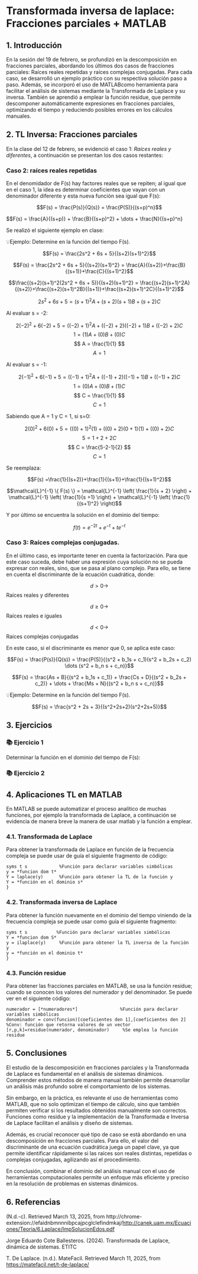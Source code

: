 # Transformada inversa de laplace: Fracciones parciales + MATLAB

## 1. Introducción
En la sesión del 19 de febrero, se profundizó en la descomposición en fracciones parciales, abordando los últimos dos casos de fracciones parciales: Raíces reales repetidas y raíces complejas conjugadas. Para cada caso, se desarrolló un ejemplo práctico con su respectiva solución paso a paso. Además, se incorporó el uso de MATLABcomo herramienta para facilitar el análisis de sistemas mediante la Transformada de Laplace y su inversa. También se aprendió a emplear la función residue, que permite descomponer automáticamente expresiones en fracciones parciales, optimizando el tiempo y reduciendo posibles errores en los cálculos manuales.

## 2. TL Inversa: Fracciones parciales
En la clase del 12 de febrero, se evidenció el caso 1: *Raíces reales y diferentes*, a continuación se presentan los dos casos restantes:
### Caso 2: raíces reales repetidas
En el denomidador de F(s) hay factores reales que se repiten; al igual que en el caso 1, la idea es determinar coeficientes que vayan con un denominador diferente y esta nueva función sea igual que F(s):

$$F(s) = \frac{P(s)}{Q(s)} = \frac{P(S)}{(s+p)^n}$$

$$F(s) = \frac{A}{(s+p)} + \frac{B}{(s+p)^2} + \dots + \frac{N}{(s+p)^n}

Se realizó el siguiente ejemplo en clase:

💡Ejemplo: Determine en la función del tiempo F(s).

$$F(s) = \frac{2s^2 + 6s + 5}{(s+2)(s+1)^2}$$

$$F(s) = \frac{2s^2 + 6s + 5}{(s+2)(s+1)^2} = \frac{A}{(s+2)}+\frac{B}{(s+1)}+\frac{C}{(s+1)^2}$$

$$\frac{(s+2)(s+1)^2(2s^2 + 6s + 5)}{(s+2)(s+1)^2} = \frac{(s+2)(s+1)^2A}{(s+2)}+\frac{(s+2)(s+1)^2B}{(s+1)}+\frac{(s+2)(s+1)^2C}{(s+1)^2}$$

$$2s^2 + 6s + 5= (s+1)^2A + (s+2)(s+1)B +(s+2)C$$

Al evaluar s = -2:

$$ 2(-2)^2 + 6(-2) + 5= ((-2)+1)^2A + ((-2)+2)((-2)+1)B +((-2)+2)C $$
$$ 1 = (1)A + (0)B +(0)C $$
$$ A =  \frac{1}{1} $$
$$ A = 1 $$

Al evaluar s = -1:

$$ 2(-1)^2 + 6(-1) + 5= ((-1)+1)^2A + ((-1)+2)((-1)+1)B +((-1)+2)C $$
$$ 1 = (0)A + (0)B +(1)C $$
$$ C =  \frac{1}{1} $$
$$ C = 1 $$

Sabiendo que A = 1 y C = 1, si s=0:

$$ 2(0)^2 + 6(0) + 5= ((0)+1)^2(1) + ((0)+2)(0+1)(1) +((0)+2)C $$
$$ 5 = 1 + 2 + 2C $$
$$ C =  \frac{5-2-1}{2} $$
$$ C = 1 $$

Se reemplaza:

$$F(s) =\frac{1}{(s+2)}+\frac{1}{(s+1)}+\frac{1}{(s+1)^2}$$

$$\mathcal{L}^{-1} \{ F(s) \} = \mathcal{L}^{-1} \left( \frac{1}{s + 2} \right) + \mathcal{L}^{-1} \left( \frac{1}{s +1} \right) + \mathcal{L}^{-1} \left( \frac{1}{(s+1)^2} \right)$$

Y por último se encuentra la solución en el dominio del tiempo: 

$$f(t) = e^{-2t} + e^{-t} + te^{-t}$$

### Caso 3: Raíces complejas conjugadas.
En el último caso, es importante tener en cuenta la factorización. Para que este caso suceda, debe haber una expresión cuya solución no se pueda expresar con reales, sino, que se pasa al plano complejo. Para ello, se tiene en cuenta el discriminante de la ecuación cuadrática, donde:

$$d > 0 \to $$ Raíces reales y diferentes

$$d \geq 0 \to $$ Raíces reales e iguales

$$d < 0 \to $$ Raíces complejas conjugadas

En este caso, si el discriminante es menor que 0, se aplica este caso: 

$$F(s) = \frac{P(s)}{Q(s)} = \frac{P(S)}{(s^2 + b_1s + c_1)(s^2 + b_2s + c_2) \dots (s^2 + b_n s + c_n)}$$

$$F(s) = \frac{As + B}{(s^2 + b_1s + c_1)} + \frac{Cs + D}{(s^2 + b_2s + c_2)} + \dots + \frac{Ms + N}{(s^2 + b_n s + c_n)}$$

💡Ejemplo: Determine en la función del tiempo F(s).

$$F(s) = \frac{s^2 + 2s + 3}{(s^2+2s+2)(s^2+2s+5)}$$

## 3. Ejercicios
### 📚 Ejercicio 1
Determinar la función en el dominio del tiempo de F(s):

### 📚 Ejercicio 2
## 4. Aplicaciones TL en MATLAB
En MATLAB se puede automatizar el proceso analítico de muchas funciones, por ejemplo la transformada de Laplace, a continuación se evidencia de manera breve la manera de usar matlab y la función a emplear.
### 4.1. Transformada de Laplace
Para obtener la transformada de Laplace en función de la frecuencia compleja se puede usar de guía el siguiente fragmento de código:
```
syms t s            %Función para declarar variables simbólicas
y = *funcion dom t*
Y = laplace(y)      %Función para obtener la TL de la función y
Y = *función en el dominio s*
}
```
### 4.2. Transformada inversa de Laplace
Para obtener la función nuevamente en el dominio del tiempo viniendo de la frecuencia compleja se puede usar como guía el siguiente fragmento:
```
syms t s           %Función para declarar variables simbólicas
Y = *funcion dom S*
y = ilaplace(y)     %Función para obtener la TL inversa de la función y
y = *función en el dominio t*
}
```
### 4.3. Función residue
Para obtener las fracciones parciales en MATLAB, se usa la función residue; cuando se conocen los valores del numerador y del denominador. Se puede ver en el siguiente código:
```
numerador = [*numeradores*]                %Función para declarar variables simbólicas
denominador = conv(funcion)[coeficientes den 1],[coeficientes den 2]   %Conv: función que retorna valores de un vector 
[r,p,k]=residue(numerador, denominador)     %Se emplea la función residue
```
## 5. Conclusiones
El estudio de la descomposición en fracciones parciales y la Transformada de Laplace es fundamental en el análisis de sistemas dinámicos. Comprender estos métodos de manera manual también permite desarrollar un análisis más profundo sobre el comportamiento de los sistemas.

Sin embargo, en la práctica, es relevante el uso de herramientas como MATLAB, que no solo optimizan el tiempo de cálculo, sino que también permiten verificar si los resultados obtenidos manualmente son correctos. Funciones como residue y la implementación de la Transformada e Inversa de Laplace facilitan el análisis y diseño de sistemas.

Además, es crucial reconocer qué tipo de caso se está abordando en una descomposición en fracciones parciales. Para ello, el valor del discriminante de una ecuación cuadrática juega un papel clave, ya que permite identificar rápidamente si las raíces son reales distintas, repetidas o complejas conjugadas, agilizando así el procedimiento.

En conclusión, combinar el dominio del análisis manual con el uso de herramientas computacionales permite un enfoque más eficiente y preciso en la resolución de problemas en sistemas dinámicos.
## 6. Referencias
(N.d.-c). Retrieved March 13, 2025, from http://chrome-extension://efaidnbmnnnibpcajpcglclefindmkaj/http://canek.uam.mx/Ecuaciones/Teoria/6.Laplace/ImpSolucionEdos.pdf

Jorge Eduardo Cote Ballesteros. (2024). Transformada de Laplace, dinámica de sistemas. ETITC

T. De Laplace. (n.d.). MateFacil. Retrieved March 11, 2025, from https://matefacil.net/t-de-laplace/

